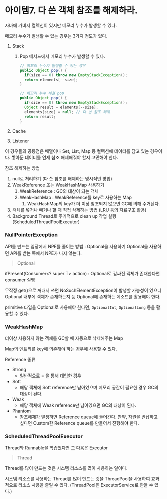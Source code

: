 # 아이템7. 다 쓴 객체 참조를 해제하라.

자바에 가비지 컬렉션이 있지만 메모리 누수가 발생할 수 있다.

메모리 누수가 발생할 수 있는 경우는 3가지 정도가 있다.

1. Stack

   1. Pop 메서드에서 메모리 누수가 발생할 수 있다.

      ```java
      // 메모리 누수가 발생할 수 있는 경우
      public Object pop() {
      	if(size == 0) throw new EmptyStackException();
      	return elements[--size];
      }

      // 메모리 누수 해결 pop
      public Object pop() {
      	if(size == 0) throw new EmptyStackException();
      	Object result = elements[--size];
      	elements[size] = null; // 다 쓴 참조 해제
      	return result;
      }
      ```

2. Cache
3. Listener

이 경우들의 공통점은 배열이나 Set, List, Map 등 컬렉션에 데이터를 담고 있는 경우이다.
쌓아둔 데이터를 언제 참조 해제해줘야 할지 고민해야 한다.

참조 해제하는 방법

1. null로 처리하기 (다 쓴 참조를 해제하는 명시적인 방법)
2. WeakReference 또는 WeakHashMap 사용하기
   1. WeakReference : GC의 대상이 되는 객체
   2. WeakHashMap : WeakReference를 key로 사용하는 Map
      1. WeakHashMap의 key가 더 이상 참조되지 않으면 GC에 의해 수거된다.
3. 객체를 넣거나 빼거나 할 때 직접 삭제하는 방법 (LRU 등의 자료구조 활용)
4. Background Thread로 주기적으로 clean up 작업 실행 (ScheduledThreadPoolExecutor)

### NullPointerException

API를 만드는 입장에서 NPE를 줄이는 방법 : Optional을 사용하기
Optional을 사용하면 API를 받는 쪽에서 NPE가 나지 않는다.

> Optional

ifPresent(Consumer<? super T> action) : Optional로 감싸진 객체가 존재한다면 consumer 실행

무작정 get()으로 꺼내서 쓰면 NoSuchElementException이 발생할 가능성이 있으니 Optional 내부에 객체가 존재하는지 등 Optional에 존재하는 메소드를 활용해야 한다.

primitive 타입을 Optional로 사용해야 한다면, `OptionalInt`, `OptionalLong` 등을 활용할 수 있다.

### WeakHashMap

더이상 사용하지 않는 객체를 GC할 때 자동으로 삭제해주는 Map

Map의 엔트리를 key에 의존해야 하는 경우에 사용할 수 있다.

Reference 종류

- Strong
  - 일반적으로 = 을 통해 대입한 경우
- Soft
  - 해당 객체에 Soft reference만 남아있으며 메모리 공간이 필요한 경우 GC의 대상이 된다.
- Weak
  - 해당 객체에 Weak reference만 남아있으면 GC의 대상이 된다.
- Phantom
  - 참조해제가 발생하면 Reference queue에 들어간다. 만약, 자원을 반납하고 싶다면 Custom한 Reference queue를 만들어서 진행해야 한다.

### ScheduledThreadPoolExecutor

Thread와 Runnable을 학습했다면 그 다음은 Executor

> Thread

Thread를 많이 만드는 것은 시스템 리소스를 많이 사용하는 일이다.

시스템 리소스를 사용하는 Thread를 많이 만드는 것을 ThreadPool을 사용하여 효과적으로 리소스 사용을 줄일 수 있다.
(ThreadPool은 ExecutorService로 만들 수 있다.)
